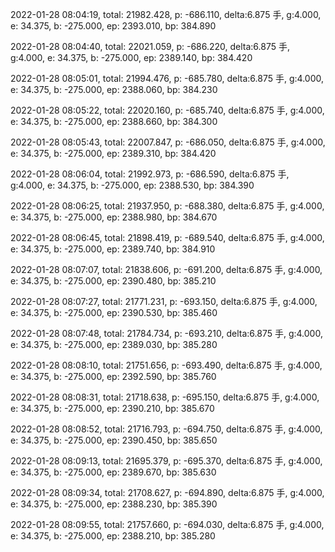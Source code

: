 2022-01-28 08:04:19, total: 21982.428, p: -686.110, delta:6.875 手, g:4.000, e: 34.375, b: -275.000, ep: 2393.010, bp: 384.890

2022-01-28 08:04:40, total: 22021.059, p: -686.220, delta:6.875 手, g:4.000, e: 34.375, b: -275.000, ep: 2389.140, bp: 384.420

2022-01-28 08:05:01, total: 21994.476, p: -685.780, delta:6.875 手, g:4.000, e: 34.375, b: -275.000, ep: 2388.060, bp: 384.230

2022-01-28 08:05:22, total: 22020.160, p: -685.740, delta:6.875 手, g:4.000, e: 34.375, b: -275.000, ep: 2388.660, bp: 384.300

2022-01-28 08:05:43, total: 22007.847, p: -686.050, delta:6.875 手, g:4.000, e: 34.375, b: -275.000, ep: 2389.310, bp: 384.420

2022-01-28 08:06:04, total: 21992.973, p: -686.590, delta:6.875 手, g:4.000, e: 34.375, b: -275.000, ep: 2388.530, bp: 384.390

2022-01-28 08:06:25, total: 21937.950, p: -688.380, delta:6.875 手, g:4.000, e: 34.375, b: -275.000, ep: 2388.980, bp: 384.670

2022-01-28 08:06:45, total: 21898.419, p: -689.540, delta:6.875 手, g:4.000, e: 34.375, b: -275.000, ep: 2389.740, bp: 384.910

2022-01-28 08:07:07, total: 21838.606, p: -691.200, delta:6.875 手, g:4.000, e: 34.375, b: -275.000, ep: 2390.480, bp: 385.210

2022-01-28 08:07:27, total: 21771.231, p: -693.150, delta:6.875 手, g:4.000, e: 34.375, b: -275.000, ep: 2390.530, bp: 385.460

2022-01-28 08:07:48, total: 21784.734, p: -693.210, delta:6.875 手, g:4.000, e: 34.375, b: -275.000, ep: 2389.030, bp: 385.280

2022-01-28 08:08:10, total: 21751.656, p: -693.490, delta:6.875 手, g:4.000, e: 34.375, b: -275.000, ep: 2392.590, bp: 385.760

2022-01-28 08:08:31, total: 21718.638, p: -695.150, delta:6.875 手, g:4.000, e: 34.375, b: -275.000, ep: 2390.210, bp: 385.670

2022-01-28 08:08:52, total: 21716.793, p: -694.750, delta:6.875 手, g:4.000, e: 34.375, b: -275.000, ep: 2390.450, bp: 385.650

2022-01-28 08:09:13, total: 21695.379, p: -695.370, delta:6.875 手, g:4.000, e: 34.375, b: -275.000, ep: 2389.670, bp: 385.630

2022-01-28 08:09:34, total: 21708.627, p: -694.890, delta:6.875 手, g:4.000, e: 34.375, b: -275.000, ep: 2388.230, bp: 385.390

2022-01-28 08:09:55, total: 21757.660, p: -694.030, delta:6.875 手, g:4.000, e: 34.375, b: -275.000, ep: 2388.210, bp: 385.280